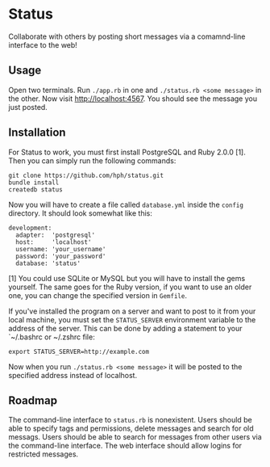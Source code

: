 Status
======

Collaborate with others by posting short messages via a comamnd-line interface
to the web!

Usage
-----

Open two terminals. Run `./app.rb` in one and `./status.rb <some message>` in
the other. Now visit [http://localhost:4567](http://localhost:4567). You should
see the message you just posted.

Installation
------------

For Status to work, you must first install PostgreSQL and Ruby 2.0.0 [1].
Then you can simply run the following commands:

    git clone https://github.com/hph/status.git
    bundle install
    createdb status

Now you will have to create a file called `database.yml` inside the `config`
directory. It should look somewhat like this:

    development:
      adapter:  'postgresql'
      host:     'localhost'
      username: 'your_username'
      password: 'your_password'
      database: 'status'

[1] You could use SQLite or MySQL but you will have to install the gems yourself.
The same goes for the Ruby version, if you want to use an older one, you can
change the specified version in `Gemfile`.

If you've installed the program on a server and want to post to it from your
local machine, you must set the `STATUS_SERVER` environment variable to the
address of the server. This can be done by adding a statement to your
`~/.bashrc or ~/.zshrc file:

    export STATUS_SERVER=http://example.com

Now when you run `./status.rb <some message>` it will be posted to the
specified address instead of localhost.

Roadmap
-------

The command-line interface to `status.rb` is nonexistent. Users should be able
to specify tags and permissions, delete messages and search for old messags.
Users should be able to search for messages from other users via the
command-line interface. The web interface should allow logins for restricted
messages.
